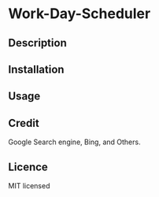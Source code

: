 # Work-Day-Scheduler

## Description 

## Installation

## Usage 

## Credit 

Google Search engine, Bing, and Others.

## Licence 

MIT licensed
